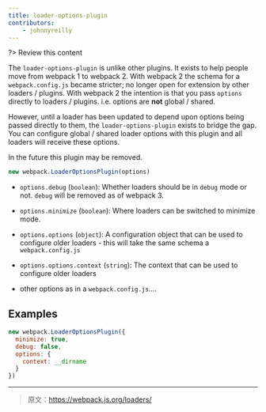 ```yaml
---
title: loader-options-plugin
contributors:
    - johnnyreilly
---
```


?> Review this content

The `loader-options-plugin` is unlike other plugins.  It exists to help people move from webpack 1 to webpack 2.  With webpack 2 the schema for a `webpack.config.js` became stricter; no longer open for extension by other loaders / plugins.  With webpack 2 the intention is that you pass `options` directly to loaders / plugins. i.e. options are **not** global / shared.

However, until a loader has been updated to depend upon options being passed directly to them, the `loader-options-plugin` exists to bridge the gap.  You can configure global / shared loader options with this plugin and all loaders will receive these options.

In the future this plugin may be removed.

```javascript
new webpack.LoaderOptionsPlugin(options)
```

* `options.debug` (`boolean`): Whether loaders should be in `debug` mode or not. `debug` will be removed as of webpack 3.
* `options.minimize` (`boolean`): Where loaders can be switched to minimize mode.
* `options.options` (`object`): A configuration object that can be used to configure older loaders - this will take the same schema a `webpack.config.js`

* `options.options.context` (`string`): The context that can be used to configure older loaders
* other options as in a `webpack.config.js`....

## Examples

```javascript
new webpack.LoaderOptionsPlugin({
  minimize: true,
  debug: false,
  options: {
    context: __dirname
  }
})
```

***

> 原文：https://webpack.js.org/loaders/